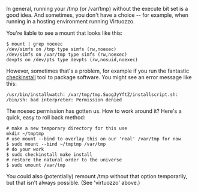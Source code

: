 <!--
.. title: Getting around tmpfs 'noexec' problems
.. date: 2010/03/16 13:37
.. slug: index
.. tags:
.. link:
.. description:
-->

In general, running your /tmp (or /var/tmp) without the execute bit set is a good idea. And sometimes, you don't have a choice -- for example, when running in a hosting environment running Virtuozzo.

You're liable to see a mount that looks like this:
``` console
$ mount | grep noexec
/dev/simfs on /tmp type simfs (rw,noexec)
/dev/simfs on /var/tmp type simfs (rw,noexec)
devpts on /dev/pts type devpts (rw,nosuid,noexec)
```

However, sometimes that's a problem, for example if you run the fantastic [checkinstall](http://www.asic-linux.com.mx/~izto/checkinstall/) tool to package software. You might see an error message like this:

```
/usr/bin/installwatch: /var/tmp/tmp.SuogJyYftZ/installscript.sh: /bin/sh: bad interpreter: Permission denied
```

The noexec permission has gotten us. How to work around it?
Here's a quick, easy to roll back method:

``` console
# make a new temporary directory for this use
mkdir ~/tmptmp
# use mount --bind to overlay this on our 'real' /var/tmp for now
$ sudo mount --bind ~/tmptmp /var/tmp
# do your work
$ sudo checkinstall make install
# restore the natural order to the universe
$ sudo umount /var/tmp 
```

You could also (potentially) remount /tmp without that option temporarily, but that isn't always possible. (See 'virtuozzo' above.)

